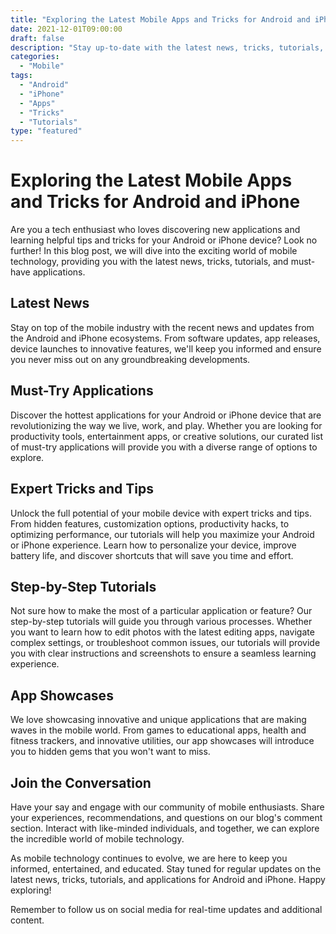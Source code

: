 ```yaml
--- 
title: "Exploring the Latest Mobile Apps and Tricks for Android and iPhone"
date: 2021-12-01T09:00:00
draft: false
description: "Stay up-to-date with the latest news, tricks, tutorials, and applications for Android and iPhone."
categories: 
  - "Mobile"
tags: 
  - "Android"
  - "iPhone"
  - "Apps"
  - "Tricks"
  - "Tutorials"
type: "featured"
--- 
```


# Exploring the Latest Mobile Apps and Tricks for Android and iPhone

Are you a tech enthusiast who loves discovering new applications and learning helpful tips and tricks for your Android or iPhone device? Look no further! In this blog post, we will dive into the exciting world of mobile technology, providing you with the latest news, tricks, tutorials, and must-have applications.

## Latest News

Stay on top of the mobile industry with the recent news and updates from the Android and iPhone ecosystems. From software updates, app releases, device launches to innovative features, we'll keep you informed and ensure you never miss out on any groundbreaking developments.

## Must-Try Applications

Discover the hottest applications for your Android or iPhone device that are revolutionizing the way we live, work, and play. Whether you are looking for productivity tools, entertainment apps, or creative solutions, our curated list of must-try applications will provide you with a diverse range of options to explore.

## Expert Tricks and Tips

Unlock the full potential of your mobile device with expert tricks and tips. From hidden features, customization options, productivity hacks, to optimizing performance, our tutorials will help you maximize your Android or iPhone experience. Learn how to personalize your device, improve battery life, and discover shortcuts that will save you time and effort.

## Step-by-Step Tutorials

Not sure how to make the most of a particular application or feature? Our step-by-step tutorials will guide you through various processes. Whether you want to learn how to edit photos with the latest editing apps, navigate complex settings, or troubleshoot common issues, our tutorials will provide you with clear instructions and screenshots to ensure a seamless learning experience.

## App Showcases

We love showcasing innovative and unique applications that are making waves in the mobile world. From games to educational apps, health and fitness trackers, and innovative utilities, our app showcases will introduce you to hidden gems that you won't want to miss.

## Join the Conversation

Have your say and engage with our community of mobile enthusiasts. Share your experiences, recommendations, and questions on our blog's comment section. Interact with like-minded individuals, and together, we can explore the incredible world of mobile technology.

As mobile technology continues to evolve, we are here to keep you informed, entertained, and educated. Stay tuned for regular updates on the latest news, tricks, tutorials, and applications for Android and iPhone. Happy exploring!

Remember to follow us on social media for real-time updates and additional content.
